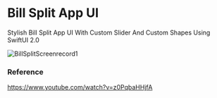 # Bill Split App UI

Stylish Bill Split App UI With Custom Slider And Custom Shapes Using SwiftUI 2.0

![BillSplitScreenrecord1](https://user-images.githubusercontent.com/3436468/107120830-2518d900-68ca-11eb-90a7-61eb0f5f3625.gif)

### Reference

https://www.youtube.com/watch?v=z0PqbaHHjfA
